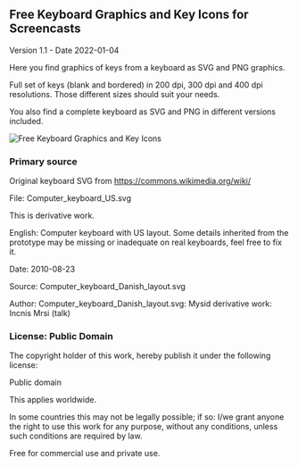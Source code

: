 ## Free Keyboard Graphics and Key Icons for Screencasts
Version  	1.1 - Date 2022-01-04

Here you find graphics of keys from a keyboard as SVG and PNG graphics.

Full set of keys (blank and bordered) in 200 dpi, 300 dpi and 400 dpi resolutions. Those different sizes should suit your needs.

You also find a complete keyboard as SVG and PNG in different versions included.

![Free Keyboard Graphics and Key Icons](keyboard-keys-speedflips-v1.0.png)

### Primary source

Original keyboard SVG from https://commons.wikimedia.org/wiki/

File: Computer\_keyboard\_US.svg

This is derivative work. 

English:	Computer keyboard with US layout. Some details inherited from the prototype may be missing or inadequate on real keyboards, feel free to fix it.

Date:		2010-08-23

Source: 	Computer\_keyboard\_Danish\_layout.svg

Author:  	Computer\_keyboard\_Danish\_layout.svg: Mysid
derivative work: Incnis Mrsi (talk)


### License: Public Domain

The copyright holder of this work, hereby publish it under the following license:

Public domain

This applies worldwide.

In some countries this may not be legally possible; if so: I/we grant anyone the right to use this work for any purpose, without any conditions, unless such conditions are required by law.

Free for commercial use and private use.
